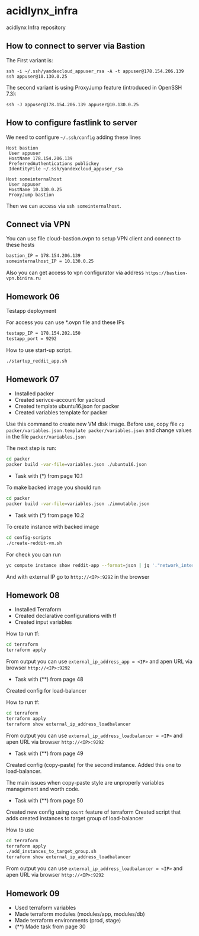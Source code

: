 # acidlynx_infra
acidlynx Infra repository

## How to connect to server via Bastion

The First variant is:

`ssh -i ~/.ssh/yandexcloud_appuser_rsa -A -t appuser@178.154.206.139 ssh appuser@10.130.0.25`

The second variant is using ProxyJump feature (introduced in OpenSSH 7.3):

`ssh -J appuser@178.154.206.139 appuser@10.130.0.25`

## How to configure fastlink to server

We need to configure `~/.ssh/config` adding these lines

``` ssh
Host bastion
 User appuser
 HostName 178.154.206.139
 PreferredAuthentications publickey
 IdentityFile ~/.ssh/yandexcloud_appuser_rsa

Host someinternalhost
 User appuser
 HostName 10.130.0.25
 ProxyJump bastion
```

Then we can access via `ssh someinternalhost`.

## Connect via VPN

You can use file cloud-bastion.ovpn to setup VPN client and connect to these hosts

```txt
bastion_IP = 178.154.206.139
someinternalhost_IP = 10.130.0.25
```

Also you can get access to vpn configurator via address `https://bastion-vpn.binira.ru`

## Homework 06

Testapp deployment

For access you can use *.ovpn file and these IPs

```txt
testapp_IP = 178.154.202.150
testapp_port = 9292
```

How to use start-up script.

```bash
./startup_reddit_app.sh
```

## Homework 07

* Installed packer
* Created serivce-account for yacloud
* Created template ubuntu16.json for packer
* Created variables template for packer

Use this command to create new VM disk image. Before use,
copy file `cp packer/variables.json.template packer/variables.json` and change values
in the file `packer/variables.json`

The next step is run:

```bash
cd packer
packer build -var-file=variables.json ./ubuntu16.json
```

* Task with (*) from page 10.1

To make backed image you should run

```bash
cd packer
packer build -var-file=variables.json ./immutable.json
```

* Task with (*) from page 10.2

To create instance with backed image

```bash
cd config-scripts
./create-reddit-vm.sh
```

For check you can run

```bash
yc compute instance show reddit-app --format=json | jq '."network_interfaces"[0]."primary_v4_address"."one_to_one_nat"."address"'
```

And with external IP go to `http://<IP>:9292` in the browser

## Homework 08

* Installed Terraform
* Created declarative configurations with tf
* Created input variables

How to run tf:

```bash
cd terraform
terraform apply
```

From output you can use `external_ip_address_app = <IP>` and apen URL via browser `http://<IP>:9292`

* Task with (**) from page 48

Created config for load-balancer

How to run tf:

```bash
cd terraform
terraform apply
terraform show external_ip_address_loadbalancer
```

From output you can use `external_ip_address_loadbalancer = <IP>` and apen URL via browser `http://<IP>:9292`

* Task with (**) from page 49

Created config (copy-paste) for the second instance. Added this one to load-balancer.

The main issues when copy-paste style are unproperly variables management and worth code.

 * Task with (**) from page 50

Created new config using `count` feature of terraform
Created script that adds created instances to target group of load-balancer

How to use

```bash
cd terraform
terraform apply
./add_instances_to_target_group.sh
terraform show external_ip_address_loadbalancer
```

From output you can use `external_ip_address_loadbalancer = <IP>` and apen URL via browser `http://<IP>:9292`

## Homework 09

* Used terraform variables
* Made terraform modules (modules/app, modules/db)
* Made terraform environments (prod, stage)
* (**) Made task from page 30

